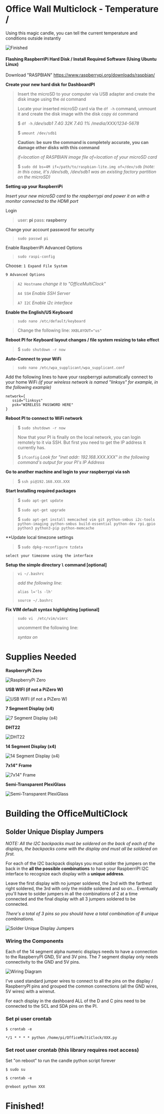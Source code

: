 # Office Wall Multiclock - Temperature / 
Using this magic candle, you can tell the current temperature and conditions outside instantly

![Finished](https://raw.githubusercontent.com/khinds10/OfficeMultiClock/master/construction/7.png)

#### Flashing RaspberriPi Hard Disk / Install Required Software (Using Ubuntu Linux)

Download "RASPBIAN"
https://www.raspberrypi.org/downloads/raspbian/

**Create your new hard disk for DashboardPI**
>Insert the microSD to your computer via USB adapter and create the disk image using the `dd` command
>
> Locate your inserted microSD card via the `df -h` command, unmount it and create the disk image with the disk copy `dd` command
>
> $ `df -h`
> */dev/sdb1       7.4G   32K  7.4G   1% /media/XXX/1234-5678*
>
> $ `umount /dev/sdb1`
>
> **Caution: be sure the command is completely accurate, you can damage other disks with this command**
>
> *if=location of RASPBIAN image file*
> *of=location of your microSD card*
>
> $ `sudo dd bs=4M if=/path/to/raspbian-lite.img of=/dev/sdb`
> *(note: in this case, it's /dev/sdb, /dev/sdb1 was an existing factory partition on the microSD)*

**Setting up your RaspberriPi**

*Insert your new microSD card to the raspberrypi and power it on with a monitor connected to the HDMI port*

Login
> user: **pi**
> pass: **raspberry**

Change your account password for security
>`sudo passwd pi`

Enable RaspberriPi Advanced Options
>`sudo raspi-config`

Choose:
`1 Expand File System`

`9 Advanced Options`
>`A2 Hostname`
>*change it to "OfficeMultiClock"*
>
>`A4 SSH`
>*Enable SSH Server*
>
>`A7 I2C`
>*Enable i2c interface*

**Enable the English/US Keyboard**

>`sudo nano /etc/default/keyboard`

> Change the following line:
>`XKBLAYOUT="us"`

**Reboot PI for Keyboard layout changes / file system resizing to take effect**
>$ `sudo shutdown -r now`

**Auto-Connect to your WiFi**

>`sudo nano /etc/wpa_supplicant/wpa_supplicant.conf`

Add the following lines to have your raspberrypi automatically connect to your home WiFi
*(if your wireless network is named "linksys" for example, in the following example)*

	network={
	   ssid="linksys"
	   psk="WIRELESS PASSWORD HERE"
	}

**Reboot PI to connect to WiFi network**

>$ `sudo shutdown -r now`
>
>Now that your PI is finally on the local network, you can login remotely to it via SSH.
>But first you need to get the IP address it currently has.
>
>$ `ifconfig`
>*Look for "inet addr: 192.168.XXX.XXX" in the following command's output for your PI's IP Address*

**Go to another machine and login to your raspberrypi via ssh**

> $ `ssh pi@192.168.XXX.XXX`

**Start Installing required packages**

>$ `sudo apt-get update`
>
>$ `sudo apt-get upgrade`
>
>$ `sudo apt-get install memcached vim git python-smbus i2c-tools python-imaging python-smbus build-essential python-dev rpi.gpio python3 python3-pip python-memcache`

**Update local timezone settings

>$ `sudo dpkg-reconfigure tzdata`

`select your timezone using the interface`

**Setup the simple directory `l` command [optional]**

>`vi ~/.bashrc`
>
>*add the following line:*
>
>`alias l='ls -lh'`
>
>`source ~/.bashrc`

**Fix VIM default syntax highlighting [optional]**

>`sudo vi  /etc/vim/vimrc`
>
>uncomment the following line:
>
>_syntax on_

# Supplies Needed

**RaspberryPi Zero**

![RaspberryPi Zero](https://raw.githubusercontent.com/khinds10/OfficeMultiClock/master/construction/PiZero.jpg)

**USB WIFI (if not a PiZero W)**

![USB WIFI (if not a PiZero W)](https://raw.githubusercontent.com/khinds10/OfficeMultiClock/master/construction/wifi.jpg)

**7 Segment Display (x4)**

![7 Segment Display (x4)](https://raw.githubusercontent.com/khinds10/OfficeMultiClock/master/construction/7segment.png)

**DHT22**

![DHT22](https://raw.githubusercontent.com/khinds10/OfficeMultiClock/master/construction/DHT22.png)

**14 Segment Display (x4)**

![14 Segment Display (x4)](https://raw.githubusercontent.com/khinds10/OfficeMultiClock/master/construction/alphanum.png)

**7x14" Frame**

![7x14" Frame](https://raw.githubusercontent.com/khinds10/OfficeMultiClock/master/construction/frame.png)

**Semi-Transparent PlexiGlass**

![Semi-Transparent PlexiGlass](https://raw.githubusercontent.com/khinds10/OfficeMultiClock/master/construction/glass.png)


# Building the OfficeMultiClock

## Solder Unique Display Jumpers
*NOTE: All the I2C backpacks must be soldered on the back of each of the displays, the backpacks come with the display and must all be soldered on first.*

For each of the I2C backpack displays you must solder the jumpers on the back in the **all the possible combinations** to have your RaspberriPI I2C interface to recognize each display with a **unique address**.  

Leave the first display with no jumper soldered, the 2nd with the farthest right soldered, the 3rd with only the middle soldered and so on...  Eventually you'll have to solder jumpers in all the combinations of 2 at a time connected and the final display with all 3 jumpers soldered to be connected.

*There's a total of 3 pins so you should have a total combination of 8 unique combinations.*

![Solder Unique Display Jumpers](https://raw.githubusercontent.com/khinds10/OfficeMultiClock/master/construction/displays.jpg "Solder Unique Display Jumpers")

### Wiring the Components

Each of the 14 segment alpha numeric displays needs to have a connection to the RaspberryPI GND, 5V and 3V pins.  The 7 segment display only needs connectivity to the GND and 5V pins.

![Wiring Diagram](https://raw.githubusercontent.com/khinds10/OfficeMultiClock/master/construction/wiring-diagram.png "Wiring Diagram")

I've used standard jumper wires to connect to all the pins on the display / RaspberryPI pins and grouped the common connections (all the GND wires, 5V wires) with a wirenut.

For each display in the dashboard ALL of the D and C pins need to be connected to the SCL and SDA pins on the PI.

### Set pi user crontab 

`$ crontab -e`

`*/1 * * * * python /home/pi/OfficeMultiClock/XXX.py`

### Set root user crontab (this library requires root access)

Set "on reboot" to run the candle python script forever

`$ sudo su`

`$ crontab -e`

`@reboot python XXX`

# Finished!
